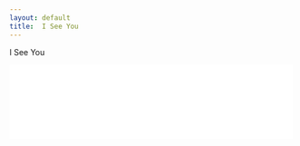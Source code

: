 ```yaml
---
layout: default
title:  I See You
---
```


I See You


<iframe src="./i-see-you.html" style="width: 500px; height: 130px; border: 0px"></iframe>
